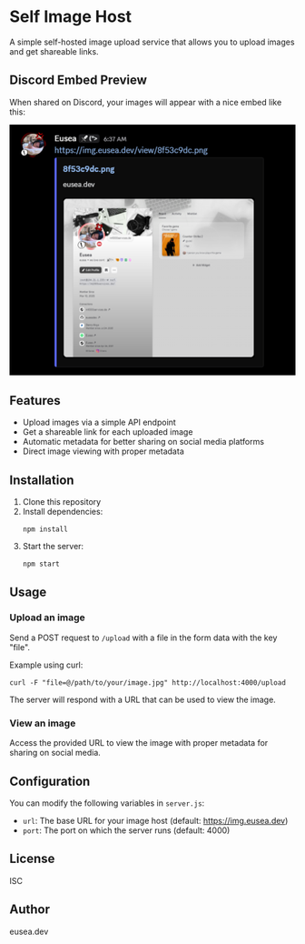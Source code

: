 # Self Image Host

A simple self-hosted image upload service that allows you to upload images and get shareable links.

## Discord Embed Preview

When shared on Discord, your images will appear with a nice embed like this:

![Discord Embed Example](./example.png)

## Features

- Upload images via a simple API endpoint
- Get a shareable link for each uploaded image
- Automatic metadata for better sharing on social media platforms
- Direct image viewing with proper metadata

## Installation

1. Clone this repository
2. Install dependencies:
   ```
   npm install
   ```
3. Start the server:
   ```
   npm start
   ```

## Usage

### Upload an image

Send a POST request to `/upload` with a file in the form data with the key "file".

Example using curl:
```
curl -F "file=@/path/to/your/image.jpg" http://localhost:4000/upload
```

The server will respond with a URL that can be used to view the image.

### View an image

Access the provided URL to view the image with proper metadata for sharing on social media.

## Configuration

You can modify the following variables in `server.js`:
- `url`: The base URL for your image host (default: https://img.eusea.dev)
- `port`: The port on which the server runs (default: 4000)

## License

ISC

## Author

eusea.dev